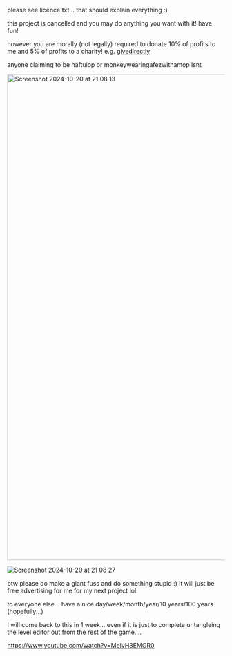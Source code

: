 please see licence.txt... that should explain everything :)

this project is cancelled and you may do anything you want with it! have fun!

however you are morally (not legally) required to donate 10% of profits to me and 5% of profits to a charity! e.g. [givedirectly](https://www.givedirectly.org/)

anyone claiming to be haftuiop or monkeywearingafezwithamop isnt


<img width="1127" alt="Screenshot 2024-10-20 at 21 08 13" src="https://github.com/user-attachments/assets/e67fb217-a960-46d5-ab44-ae0019a19a08">

![Screenshot 2024-10-20 at 21 08 27](https://github.com/user-attachments/assets/f02f9a8f-df77-4682-bba3-aaf4f08851a0)


btw please do make a giant fuss and do something stupid :) it will just be free advertising for me for my next project lol.

to everyone else... have a nice day/week/month/year/10 years/100 years (hopefully...)

I will come back to this in 1 week... even if it is just to complete untangleing the level editor out from the rest of the game....

https://www.youtube.com/watch?v=MelvH3EMGR0
